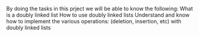By doing the tasks in this prject we will be able to know the following:
What is a doubly linked list
How to use doubly linked lists
Understand and know how to implement the various operations:
(deletion, insertion, etc) with doubly linked lists
